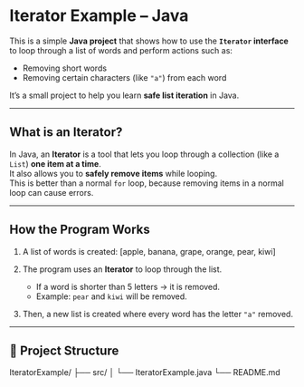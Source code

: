 # Iterator Example – Java

This is a simple **Java project** that shows how to use the **`Iterator` interface** to loop through a list of words and perform actions such as:

- Removing short words
- Removing certain characters (like `"a"`) from each word

It’s a small project to help you learn **safe list iteration** in Java.

---

## What is an Iterator?
In Java, an **Iterator** is a tool that lets you loop through a collection (like a `List`) **one item at a time**.  
It also allows you to **safely remove items** while looping.  
This is better than a normal `for` loop, because removing items in a normal loop can cause errors.

---

## How the Program Works
1. A list of words is created:
   [apple, banana, grape, orange, pear, kiwi]

2. The program uses an **Iterator** to loop through the list.
   - If a word is shorter than 5 letters → it is removed.
   - Example: `pear` and `kiwi` will be removed.
3. Then, a new list is created where every word has the letter `"a"` removed.

---
## 📂 Project Structure
IteratorExample/
├── src/
│ └── IteratorExample.java
└── README.md